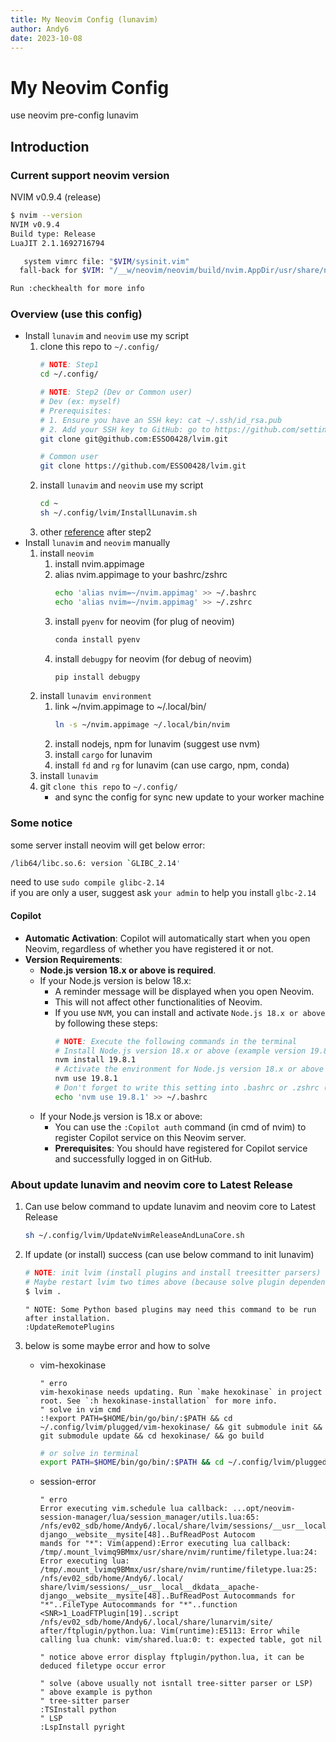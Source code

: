 ```yaml
---
title: My Neovim Config (lunavim)
author: Andy6
date: 2023-10-08
---
```


# My Neovim Config

use neovim pre-config lunavim

## Introduction

### Current support neovim version

NVIM v0.9.4 (release)

```bash
$ nvim --version
NVIM v0.9.4
Build type: Release
LuaJIT 2.1.1692716794

   system vimrc file: "$VIM/sysinit.vim"
  fall-back for $VIM: "/__w/neovim/neovim/build/nvim.AppDir/usr/share/nvim"

Run :checkhealth for more info
```

### Overview (use this config)

- Install `lunavim` and `neovim` use my script
    1. clone this repo to `~/.config/`
        ```bash
        # NOTE: Step1
        cd ~/.config/

        # NOTE: Step2 (Dev or Common user)
        # Dev (ex: myself)
        # Prerequisites:
        # 1. Ensure you have an SSH key: cat ~/.ssh/id_rsa.pub
        # 2. Add your SSH key to GitHub: go to https://github.com/settings/keys and add the key
        git clone git@github.com:ESSO0428/lvim.git
        
        # Common user
        git clone https://github.com/ESSO0428/lvim.git
        ```
    2. install `lunavim` and `neovim` use my script
        ```bash
        cd ~
        sh ~/.config/lvim/InstallLunavim.sh
        ```
    3. other [reference](#about-update-lunavim-and-neovim-core-to-latest-release) after step2
- Install `lunavim` and `neovim` manually
    1. install `neovim`
        1. install nvim.appimage
        2. alias nvim.appimage to your bashrc/zshrc
            ```bash
            echo 'alias nvim=~/nvim.appimag' >> ~/.bashrc
            echo 'alias nvim=~/nvim.appimag' >> ~/.zshrc
            ```
        3. install `pyenv` for neovim (for plug of neovim)
            ```bash
            conda install pyenv
            ```
        4. install `debugpy` for neovim (for debug of neovim)
            ```bash
            pip install debugpy
            ```
    2. install `lunavim environment`
        1. link ~/nvim.appimage to ~/.local/bin/
            ```bash
            ln -s ~/nvim.appimage ~/.local/bin/nvim
            ```
        2. install nodejs, npm for lunavim (suggest use nvm)
        3. install `cargo` for lunavim
        4. install `fd` and `rg` for lunavim (can use cargo, npm, conda)
    4. install `lunavim`
    5. git `clone this repo` to `~/.config/`
        - and sync the config for sync new update to your worker machine

### Some notice

some server install neovim will get below error:
```bash
/lib64/libc.so.6: version `GLIBC_2.14'
```

need to use `sudo compile glibc-2.14`  
if you are only a user, suggest ask `your admin` to help you install `glbc-2.14`

#### Copilot

- **Automatic Activation**: Copilot will automatically start when you open Neovim, regardless of whether you have registered it or not.
- **Version Requirements**:
  - **Node.js version 18.x or above is required**.
  - If your Node.js version is below 18.x:
    - A reminder message will be displayed when you open Neovim.
    - This will not affect other functionalities of Neovim.
    - If you use `NVM`, you can install and activate `Node.js 18.x or above` by following these steps:
      ```bash
      # NOTE: Execute the following commands in the terminal
      # Install Node.js version 18.x or above (example version 19.8.1)
      nvm install 19.8.1
      # Activate the environment for Node.js version 18.x or above
      nvm use 19.8.1
      # Don't forget to write this setting into .bashrc or .zshrc (for activating Node.js 18.x or above on next login)
      echo 'nvm use 19.8.1' >> ~/.bashrc
      ```
  - If your Node.js version is 18.x or above:
    - You can use the `:Copilot auth` command (in cmd of nvim) to register Copilot service on this Neovim server.
    - **Prerequisites**: You should have registered for Copilot service and successfully logged in on GitHub.


### About update lunavim and neovim core to Latest Release

1. Can use below command to update lunavim and neovim core to Latest Release
    ```bash
    sh ~/.config/lvim/UpdateNvimReleaseAndLunaCore.sh
    ```
2. If update (or install) success (can use below command to init lunavim)
    ```bash
    # NOTE: init lvim (install plugins and install treesitter parsers)
    # Maybe restart lvim two times above (because solve plugin dependency)
    $ lvim .
    ```

    ```vim
    " NOTE: Some Python based plugins may need this command to be run after installation.
    :UpdateRemotePlugins
    ```
3. below is some maybe error and how to solve
    - vim-hexokinase
        ```vim
        " erro
        vim-hexokinase needs updating. Run `make hexokinase` in project root. See `:h hexokinase-installation` for more info.
        " solve in vim cmd
        :!export PATH=$HOME/bin/go/bin/:$PATH && cd ~/.config/lvim/plugged/vim-hexokinase/ && git submodule init && git submodule update && cd hexokinase/ && go build
        ```
        ```bash
        # or solve in terminal
        export PATH=$HOME/bin/go/bin/:$PATH && cd ~/.config/lvim/plugged/vim-hexokinase/ && git submodule init && git submodule update && cd hexokinase/ && go build && cd ~
        ```
    - session-error
        ```vim
        " erro
        Error executing vim.schedule lua callback: ...opt/neovim-session-manager/lua/session_manager/utils.lua:65: /nfs/ev02_sdb/home/Andy6/.local/share/lvim/sessions/__usr__local__dkdata__apache-django__website__mysite[48]..BufReadPost Autocom
        mands for "*": Vim(append):Error executing lua callback: /tmp/.mount_lvimq9BMmx/usr/share/nvim/runtime/filetype.lua:24: Error executing lua: /tmp/.mount_lvimq9BMmx/usr/share/nvim/runtime/filetype.lua:25: /nfs/ev02_sdb/home/Andy6/.local/
        share/lvim/sessions/__usr__local__dkdata__apache-django__website__mysite[48]..BufReadPost Autocommands for "*"..FileType Autocommands for "*"..function <SNR>1_LoadFTPlugin[19]..script /nfs/ev02_sdb/home/Andy6/.local/share/lunarvim/site/
        after/ftplugin/python.lua: Vim(runtime):E5113: Error while calling lua chunk: vim/shared.lua:0: t: expected table, got nil

        " notice above error display ftplugin/python.lua, it can be deduced filetype occur error
        
        " solve (above usually not isntall tree-sitter parser or LSP)
        " above example is python
        " tree-sitter parser
        :TSInstall python
        " LSP
        :LspInstall pyright
        ```
